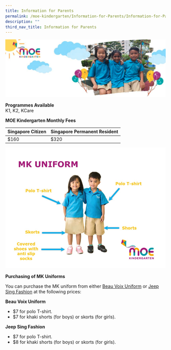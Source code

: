 ```yaml
---
title: Information for Parents
permalink: /moe-kindergarten/Information-for-Parents/Information-for-Parents/
description: ""
third_nav_title: Information for Parents
---
```

![](/images/MOE%20Kindergarten/Information%20for%20Parents/Information%20for%20Parents/MOEKindergarten.png)
 
**Programmes Available**    
K1, K2, KCare
	
**MOE Kindergarten Monthly Fees**



| Singapore Citizen | Singapore Permanent Resident |
| -------- | -------- |
| $160     | $320     |


![](/images/MOE%20Kindergarten/Information%20for%20Parents/Information%20for%20Parents/MKUniform.jpg)
	
**Purchasing of MK Uniforms**

You can purchase the MK uniform from either [Beau Voix Uniform](https://www.beauvoix.com.sg) or [Jeep Sing Fashion](https://jeepsinguniform.com/collections/moe-kindergarten-uniforms) at the following prices:

**Beau Voix Uniform**

*   $7 for polo T-shirt.
*   $7 for khaki shorts (for boys) or skorts (for girls).

**Jeep Sing Fashion**

*   $7 for polo T-shirt.
*   $8 for khaki shorts (for boys) or skorts (for girls).